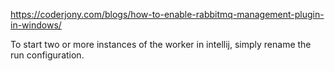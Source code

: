 https://coderjony.com/blogs/how-to-enable-rabbitmq-management-plugin-in-windows/

To start two or more instances of the worker in intellij,
simply rename the run configuration.
